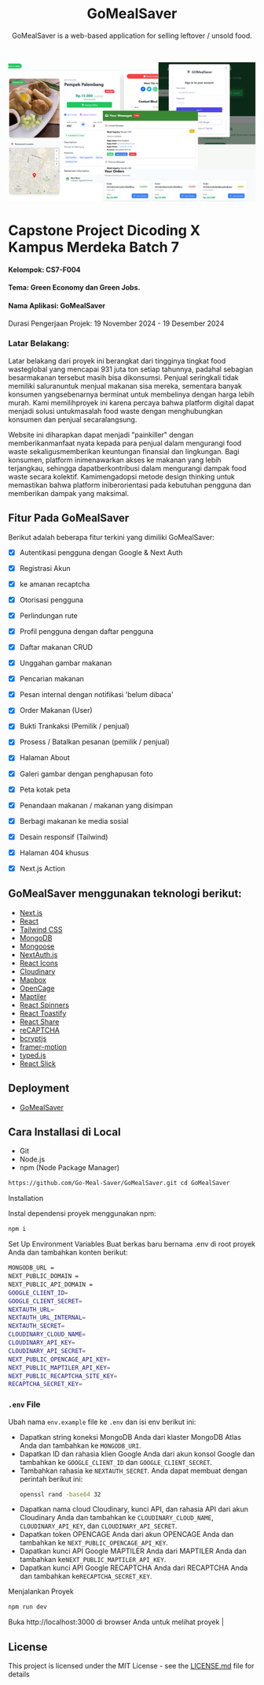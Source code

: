 
<h1 align="center">GoMealSaver</h1>
<p align="center">GoMealSaver is a web-based application for selling leftover / unsold food.</p>

<br />
<p align="center">
    <img  src="./imagess.png">
</p>

# Capstone Project Dicoding X Kampus Merdeka Batch 7

<h4> Kelompok: CS7-F004 </h4>
<h4> Tema: Green Economy dan Green Jobs. </h4>
<h4> Nama Aplikasi: GoMealSaver </h4>
<p> Durasi Pengerjaan Projek: 19 November 2024 - 19 Desember 2024 </p>

### Latar Belakang:
Latar belakang dari proyek ini berangkat dari tingginya tingkat food wasteglobal yang mencapai 931 juta ton setiap tahunnya, padahal sebagian besarmakanan tersebut masih bisa dikonsumsi. Penjual seringkali tidak memiliki saluranuntuk menjual makanan sisa mereka, sementara banyak konsumen yangsebenarnya berminat untuk membelinya dengan harga lebih murah. Kami memilihproyek ini karena percaya bahwa platform digital dapat menjadi solusi untukmasalah food waste dengan menghubungkan konsumen dan penjual secaralangsung.

Website ini diharapkan dapat menjadi "painkiller" dengan memberikanmanfaat nyata kepada para penjual dalam mengurangi food waste sekaligusmemberikan keuntungan finansial dan lingkungan. Bagi konsumen, platform inimenawarkan akses ke makanan yang lebih terjangkau, sehingga dapatberkontribusi dalam mengurangi dampak food waste secara kolektif. Kamimengadopsi metode design thinking untuk memastikan bahwa platform iniberorientasi pada kebutuhan pengguna dan memberikan dampak yang maksimal.

## Fitur Pada GoMealSaver

Berikut adalah beberapa fitur terkini yang dimiliki GoMealSaver:

- [x] Autentikasi pengguna dengan Google & Next Auth
- [x] Registrasi Akun 
- [x] ke amanan recaptcha 
- [x] Otorisasi pengguna
- [x] Perlindungan rute
- [x] Profil pengguna dengan daftar pengguna
- [x] Daftar makanan CRUD
- [x] Unggahan gambar makanan 
- [x] Pencarian makanan
- [x] Pesan internal dengan notifikasi 'belum dibaca'
- [x] Order Makanan (User)
- [x] Bukti Trankaksi (Pemilik / penjual)
- [x] Prosess  / Batalkan pesanan (pemilik / penjual)
- [x] Halaman About
- [x] Galeri gambar dengan penghapusan foto
- [x] Peta kotak peta
- [x] Penandaan makanan / makanan yang disimpan
- [x] Berbagi makanan ke media sosial
- [x] Desain responsif (Tailwind)
- [x] Halaman 404 khusus
- [x] Next.js Action


## GoMealSaver menggunakan teknologi berikut:

- [Next.js](https://nextjs.org/)
- [React](https://reactjs.org/)
- [Tailwind CSS](https://tailwindcss.com/)
- [MongoDB](https://www.mongodb.com/)
- [Mongoose](https://mongoosejs.com/)
- [NextAuth.js](https://next-auth.js.org/)
- [React Icons](https://react-icons.github.io/react-icons/)
- [Cloudinary](https://cloudinary.com/)
- [Mapbox](https://www.mapbox.com/)
- [OpenCage](https://opencagedata.com/)
- [Maptiler](https://www.maptiler.com/)
- [React Spinners](https://www.npmjs.com/package/react-spinners)
- [React Toastify](https://fkhadra.github.io/react-toastify/)
- [React Share](https://www.npmjs.com/package/react-share)
- [reCAPTCHA](https://www.google.com/recaptcha/about/)
- [bcryptjs](https://www.npmjs.com/package/bcryptjs)
- [framer-motion](https://motion.dev/)
- [typed.js](https://mattboldt.com/demos/typed-js/)
- [React Slick](https://react-slick.neostack.com/)


## Deployment
 
- [GoMealSaver](https://gomealsaver.store)



## Cara Installasi di Local

- Git
- Node.js
- npm (Node Package Manager)

```bash
https://github.com/Go-Meal-Saver/GoMealSaver.git cd GoMealSaver
```

Installation

Instal dependensi proyek menggunakan npm:

```bash
npm i
```

Set Up Environment Variables
Buat berkas baru bernama .env di root proyek Anda dan tambahkan konten berikut:

```bash
MONGODB_URL =
NEXT_PUBLIC_DOMAIN =
NEXT_PUBLIC_API_DOMAIN =
GOOGLE_CLIENT_ID=
GOOGLE_CLIENT_SECRET=
NEXTAUTH_URL=
NEXTAUTH_URL_INTERNAL=
NEXTAUTH_SECRET=
CLOUDINARY_CLOUD_NAME=
CLOUDINARY_API_KEY=
CLOUDINARY_API_SECRET=
NEXT_PUBLIC_OPENCAGE_API_KEY=
NEXT_PUBLIC_MAPTILER_API_KEY=
NEXT_PUBLIC_RECAPTCHA_SITE_KEY=
RECAPTCHA_SECRET_KEY=
```

### `.env` File

Ubah nama `env.example` file ke `.env` dan isi env berikut ini:

- Dapatkan string koneksi MongoDB Anda dari klaster MongoDB Atlas Anda dan tambahkan ke `MONGODB_URI`.
- Dapatkan ID dan rahasia klien Google Anda dari akun konsol Google dan tambahkan ke `GOOGLE_CLIENT_ID` dan `GOOGLE_CLIENT_SECRET`.
- Tambahkan rahasia ke `NEXTAUTH_SECRET`. Anda dapat membuat dengan perintah berikut ini:
  ```bash
  openssl rand -base64 32
  ```
- Dapatkan nama cloud Cloudinary, kunci API, dan rahasia API dari akun Cloudinary Anda dan tambahkan ke `CLOUDINARY_CLOUD_NAME`, `CLOUDINARY_API_KEY`, dan `CLOUDINARY_API_SECRET`.
- Dapatkan token OPENCAGE Anda dari akun OPENCAGE Anda dan tambahkan ke `NEXT_PUBLIC_OPENCAGE_API_KEY`.
- Dapatkan kunci API Google MAPTILER Anda dari MAPTILER Anda dan tambahkan ke`NEXT_PUBLIC_MAPTILER_API_KEY`.
- Dapatkan kunci API Google RECAPTCHA Anda dari RECAPTCHA Anda dan tambahkan ke`RECAPTCHA_SECRET_KEY`.

Menjalankan Proyek

```bash
npm run dev
```

Buka http://localhost:3000 di browser Anda untuk melihat proyek                     |




## License

This project is licensed under the MIT License - see the [LICENSE.md](LICENSE.md) file for details
